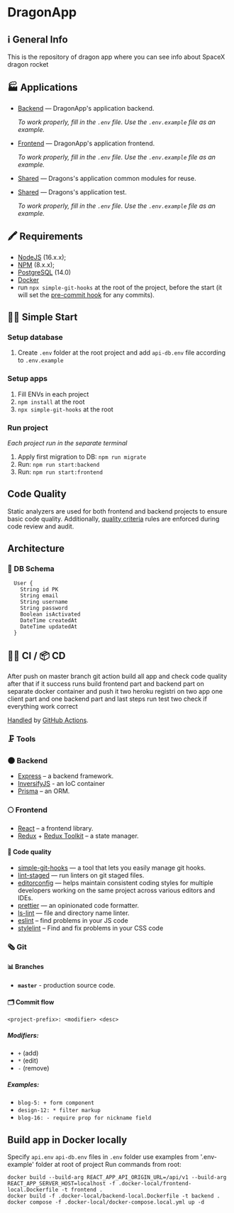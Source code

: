# DragonApp

## ℹ️ General Info

This is the repository of dragon app where you can see info about SpaceX dragon rocket

## 🏭 Applications

- [Backend](./backend) — DragonApp's application backend.

  _To work properly, fill in the `.env` file. Use the `.env.example` file as an example._

- [Frontend](./frontend) — DragonApp's application frontend.

  _To work properly, fill in the `.env` file. Use the `.env.example` file as an example._

- [Shared](./shared) — Dragons's application common modules for reuse.

- [Shared](./tests) — Dragons's application test.

  _To work properly, fill in the `.env` file. Use the `.env.example` file as an example._

## 🖍 Requirements

- [NodeJS](https://nodejs.org/en/) (16.x.x);
- [NPM](https://www.npmjs.com/) (8.x.x);
- [PostgreSQL](https://www.postgresql.org/) (14.0)
- [Docker](https://www.docker.com)
- run `npx simple-git-hooks` at the root of the project, before the start (it will set the [pre-commit hook](https://www.npmjs.com/package/simple-git-hooks) for any commits).

## 🏃‍♂️ Simple Start

### Setup database

1. Create `.env` folder at the root project and add `api-db.env` file according to `.env.example`

### Setup apps

1. Fill ENVs in each project
2. `npm install` at the root
3. `npx simple-git-hooks` at the root

### Run project

_Each project run in the separate terminal_

1. Apply first migration to DB: `npm run migrate`
2. Run: `npm run start:backend`
3. Run: `npm run start:frontend`

## Code Quality

Static analyzers are used for both frontend and backend projects to ensure basic code quality. Additionally, [quality criteria](https://github.com/BinaryStudioAcademy/quality-criteria/blob/production/source/javascript.md) rules are enforced during code review and audit.

## Architecture

### 💽 DB Schema

```
  User {
    String id PK
    String email
    String username
    String password
    Boolean isActivated
    DateTime createdAt
    DateTime updatedAt
  }
```

## 🧑‍💻 CI / 📦 CD

After push on master branch git action build all app and check code quality after that if it success 
runs build frontend part and backend part on separate docker container and push it two heroku registri 
on two app one client part and one backend part and last steps run test two check if everything work correct

[Handled](.github/workflows/docker-image.yml) by [GitHub Actions](https://docs.github.com/en/actions).

### 🗜 Tools

### 🌑 Backend

- [Express](https://expressjs.com/) – a backend framework.
- [InversifyJS](https://inversify.io) - an IoC container
- [Prisma](https://www.prisma.io/) – an ORM.

### 🌕 Frontend

- [React](https://reactjs.org/) – a frontend library.
- [Redux](https://redux.js.org/) + [Redux Toolkit](https://redux-toolkit.js.org/) – a state manager.

#### 🥊 Code quality

- [simple-git-hooks](https://www.npmjs.com/package/simple-git-hooks) — a tool that lets you easily manage git hooks.
- [lint-staged](https://www.npmjs.com/package/lint-staged) — run linters on git staged files.
- [editorconfig](https://editorconfig.org/) — helps maintain consistent coding styles for multiple developers working on the same project across various editors and IDEs.
- [prettier](https://prettier.io/) — an opinionated code formatter.
- [ls-lint](https://ls-lint.org/) — file and directory name linter.
- [eslint](https://eslint.org/) – find problems in your JS code
- [stylelint](https://stylelint.io/) – Find and fix problems in your CSS code

### 🗞 Git

#### 📊 Branches

- **`master`** - production source code.

#### 🗂 Commit flow

```
<project-prefix>: <modifier> <desc>
```

##### Modifiers:

- `+` (add)
- `*` (edit)
- `-` (remove)

##### Examples:

- `blog-5: + form component`
- `design-12: * filter markup`
- `blog-16: - require prop for nickname field`

## Build app in Docker locally

Specify `api.env` `api-db.env` files in `.env` folder use examples from '.env-example' folder at root of project
Run commands from root:

```
docker build --build-arg REACT_APP_API_ORIGIN_URL=/api/v1 --build-arg REACT_APP_SERVER_HOST=localhost -f .docker-local/frontend-local.Dockerfile -t frontend .
docker build -f .docker-local/backend-local.Dockerfile -t backend .
docker compose -f .docker-local/docker-compose.local.yml up -d
```

## 


